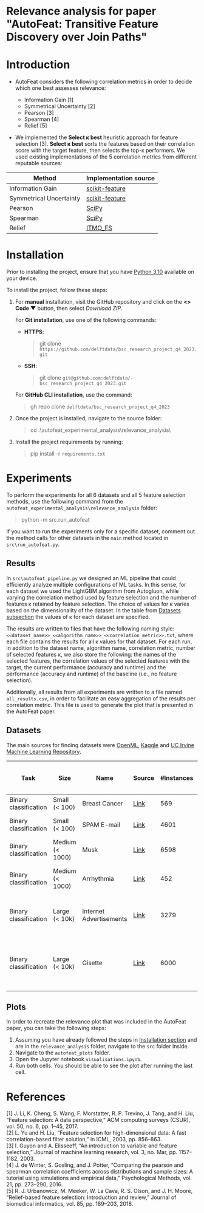 # Relevance analysis for paper "AutoFeat: Transitive Feature Discovery over Join Paths"

# Introduction

* AutoFeat considers the following correlation metrics in order to decide which one best assesses relevance:
   * Information Gain [1]
   * Symmetrical Uncertainty [2]
   * Pearson [3]
   * Spearman [4]
   * Relief [5]

* We implemented the **Select κ best** heuristic approach for feature selection [3]. **Select κ best** sorts the 
features based on their correlation score with the target feature, then selects the top-κ performers. We used existing 
implementations of the 5 correlation metrics from different reputable sources:
 
| Method                  | Implementation source                                                                     |
|-------------------------|-------------------------------------------------------------------------------------------|
| Information Gain        | [scikit-feature](https://github.com/jundongl/scikit-feature)                              | 
| Symmetrical Uncertainty | [scikit-feature](https://github.com/jundongl/scikit-feature)                              |
| Pearson                 | [SciPy](https://docs.scipy.org/doc/scipy/reference/generated/scipy.stats.pearsonr.html)   |
| Spearman                | [SciPy](https://docs.scipy.org/doc/scipy/reference/generated/scipy.stats.spearmanr.html)  |
| Relief                  | [ITMO_FS](https://github.com/ctlab/ITMO_FS/tree/a2e61e2fabb9dfb34d90a1130fc7f5f162a2c921) |

# Installation

Prior to installing the project, ensure that you have
[Python 3.10](https://www.python.org/downloads/release/python-3100/) available on your device.

To install the project, follow these steps:
1. For **manual** installation, visit the GitHub repository and click on the **<> Code ▼** button,
   then select _Download ZIP_.

    For **Git installation**, use one of the following commands:
    - **HTTPS**:
        > git clone `https://github.com/delftdata/bsc_research_project_q4_2023.git`
    - **SSH**:
        > git clone `git@github.com:delftdata/- bsc_research_project_q4_2023.git`

    For **GitHub CLI installation**, use the command:
    > gh repo clone `delftdata/bsc_research_project_q4_2023`

2. Once the project is installed, navigate to the source folder:
    > cd .\autofeat_experimental_analysis\relevance_analysis\

3. Install the project requirements by running:
    > pip install -r `requirements.txt`

# Experiments

To perform the experiments for all 6 datasets and all 5 feature selection methods, use the following command from the
`autofeat_experimental_analysis\relevance_analysis` folder:
   > python -m src.run_autofeat

If you want to run the experiments only for a specific dataset, comment out the method calls for other datasets in 
the `main` method located in `src\run_autofeat.py`.

## Results

In `src\autofeat_pipeline.py` we designed an ML pipeline that could efficiently analyze multiple configurations of ML 
tasks. In this sense, for each dataset we used the LightGBM algorithm from Autogluon, while varying the correlation 
method used by feature selection and the number of features κ retained by feature selection. The choice of values for κ 
varies based on the dimensionality of the dataset. In the table from [Datasets subsection](#datasets) the values of κ 
for each dataset are specified.

The results are written to files that have the following naming style: 
`<<dataset_name>>_<<algorithm_name>>_<<correlation_metric>>.txt`, where each file contains the results for all κ values 
for that dataset. For each run, in addition to the dataset name, algorithm name, correlation metric, number of selected
features κ, we also store the following: the names of the selected features, the correlation values of the selected
features with the target, the current performance (accuracy and runtime) and the performance (accuracy and runtime) of 
the baseline (i.e., no feature selection).

Additionally, all results from all experiments are written to a file named `all_results.csv`, in order to facilitate
an easy aggregation of the results per correlation metric. This file is used to generate the plot that is presented
in the AutoFeat paper.

## Datasets

The main sources for finding datasets were [OpenML](https://www.openml.org/), [Kaggle](https://www.kaggle.com/) and
[UC Irvine Machine Learning Repository](https://archive.ics.uci.edu/).

| Task                  | Size            | Name                    | Source                                                                                                         | #Instances | #Features (excl. target) | #Features to consider for FS                         |
|-----------------------|-----------------|-------------------------|----------------------------------------------------------------------------------------------------------------|------------|--------------------------|------------------------------------------------------|
| Binary classification | Small (< 100)   | Breast Cancer           | [Link](https://www.kaggle.com/datasets/uciml/breast-cancer-wisconsin-data)                                     | 569        | 31                       | 5, 10, 20, 30                                        |
| Binary classification | Small (< 100)   | SPAM E-mail             | [Link](https://www.openml.org/search?type=data&status=active&id=44)                                            | 4601       | 57                       | 5, 10, 20, 30, 40, 50                                |
| Binary classification | Medium (< 1000) | Musk                    | [Link](https://www.openml.org/search?type=data&status=active&id=1116)                                          | 6598       | 169                      | 5, 10, 25, 50, 100, 150                              |
| Binary classification | Medium (< 1000) | Arrhythmia              | [Link](https://www.openml.org/search?type=data&status=active&id=1017)                                          | 452        | 279                      | 5, 10, 25, 50, 100, 150, 200, 250                    |
| Binary classification | Large (< 10k)   | Internet Advertisements | [Link](https://archive.ics.uci.edu/ml/datasets/Internet+Advertisements)                                        | 3279       | 1558                     | 5, 10, 25, 50, 100, 250, 500, 1000, 1500             | 
| Binary classification | Large (< 10k)   | Gisette                 | [Link](https://archive.ics.uci.edu/ml/datasets/Gisette)                                                        | 6000       | 5000                     | 5, 10, 25, 50, 100, 250, 500, 1000, 2000, 3000, 4000 |

## Plots

In order to recreate the relevance plot that was included in the AutoFeat paper, you can take the following steps:
1. Assuming you have already followed the steps in [Installation section](#installation) and are in the
`relevance_analysis` folder, navigate to the `src` folder inside.
2. Navigate to the `autofeat_plots` folder.
3. Open the Jupyter notebook `visualisations.ipynb`.
4. Run both cells. You should be able to see the plot after running the last cell.

# References

[1] J. Li, K. Cheng, S. Wang, F. Morstatter, R. P. Trevino, J. Tang, and H. Liu, “Feature selection: A 
data perspective,” ACM computing surveys (CSUR), vol. 50, no. 6, pp. 1–45, 2017.   
[2] L. Yu and H. Liu, “Feature selection for high-dimensional data: A fast correlation-based filter solution,” in ICML, 
2003, pp. 856–863.   
[3] I. Guyon and A. Elisseeff, “An introduction to variable and feature selection,” Journal of machine learning 
research, vol. 3, no. Mar, pp. 1157–1182, 2003.   
[4]  J. de Winter, S. Gosling, and J. Potter, “Comparing the pearson and spearman correlation coefficients across 
distributions and sample sizes: A tutorial using simulations and empirical data,” Psychological Methods, vol. 21, 
pp. 273–290, 2016.   
[5] R. J. Urbanowicz, M. Meeker, W. La Cava, R. S. Olson, and J. H. Moore, “Relief-based feature selection: 
Introduction and review,” Journal of biomedical informatics, vol. 85, pp. 189–203, 2018.
